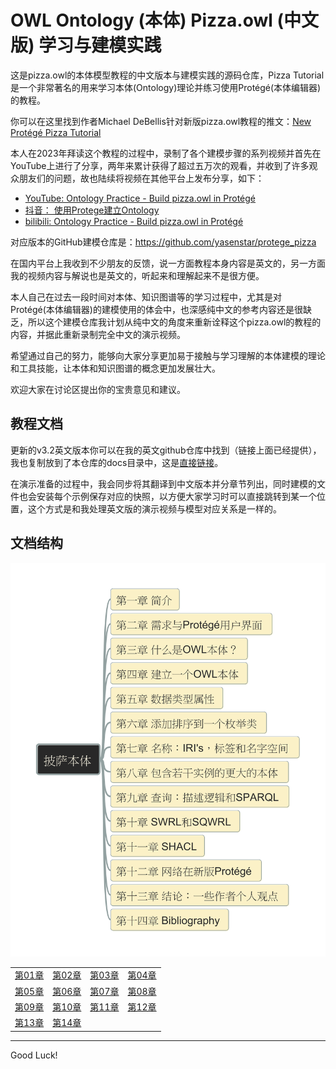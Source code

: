 # OWL Ontology (本体) Pizza.owl (中文版) 学习与建模实践

这是pizza.owl的本体模型教程的中文版本与建模实践的源码仓库，Pizza Tutorial是一个非常著名的用来学习本体(Ontology)理论并练习使用Protégé(本体编辑器)的教程。

你可以在这里找到作者Michael DeBellis针对新版pizza.owl教程的推文：[New Protégé Pizza Tutorial](https://www.michaeldebellis.com/post/new-protege-pizza-tutorial)

本人在2023年拜读这个教程的过程中，录制了各个建模步骤的系列视频并首先在YouTube上进行了分享，两年来累计获得了超过五万次的观看，并收到了许多观众朋友们的问题，故也陆续将视频在其他平台上发布分享，如下：

- [YouTube: Ontology Practice - Build pizza.owl in Protégé](https://www.youtube.com/playlist?list=PL6DEHvciXKeUx4P32B3hKMK1t6mC8RhsW)
- [抖音： 使用Protege建立Ontology](https://www.douyin.com/video/7298014998062714121)
- [bilibili: Ontology Practice - Build pizza.owl in Protégé](https://space.bilibili.com/158390142/lists/2469670?type=season)

对应版本的GitHub建模仓库是：https://github.com/yasenstar/protege_pizza

在国内平台上我收到不少朋友的反馈，说一方面教程本身内容是英文的，另一方面我的视频内容与解说也是英文的，听起来和理解起来不是很方便。

本人自己在过去一段时间对本体、知识图谱等的学习过程中，尤其是对Protégé(本体编辑器)的建模使用的体会中，也深感纯中文的参考内容还是很缺乏，所以这个建模仓库我计划从纯中文的角度来重新诠释这个pizza.owl的教程的内容，并据此重新录制完全中文的演示视频。

希望通过自己的努力，能够向大家分享更加易于接触与学习理解的本体建模的理论和工具技能，让本体和知识图谱的概念更加发展壮大。

欢迎大家在讨论区提出你的宝贵意见和建议。

## 教程文档

更新的v3.2英文版本你可以在我的英文github仓库中找到（链接上面已经提供），我也复制放到了本仓库的docs目录中，这是[直接链接](./docs/Protege%205%20New%20OWL%20Pizza%20Tutorial%20V3.2.pdf)。

在演示准备的过程中，我会同步将其翻译到中文版本并分章节列出，同时建模的文件也会安装每个示例保存对应的快照，以方便大家学习时可以直接跳转到某一个位置，这个方式是和我处理英文版的演示视频与模型对应关系是一样的。

## 文档结构

![protege-ontology-toc](./img/pizza-ontology-toc.png)

| | | | |
| --- | --- | --- | --- |
| [第01章](./第01章/README.md) | [第02章](./第02章/README.md) | [第03章](./第03章/README.md) | [第04章](./第04章/README.md) |
| [第05章](./第05章/README.md) | [第06章](./第06章/README.md) | [第07章](./第07章/README.md) | [第08章](./第08章/README.md) |
| [第09章](./第09章/README.md) | [第10章](./第10章/README.md) | [第11章](./第11章/README.md) | [第12章](./第12章/README.md) |
| [第13章](./第13章/README.md) | [第14章](./第14章/README.md) |  |  |

---

Good Luck!